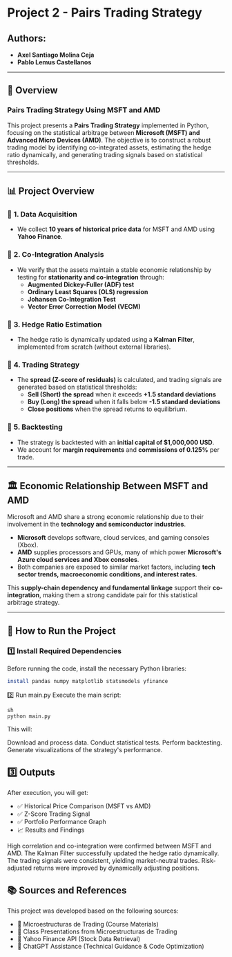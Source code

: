 # Project 2 - Pairs Trading Strategy

## Authors:
- **Axel Santiago Molina Ceja**
- **Pablo Lemus Castellanos**

---

## 📌 Overview

### **Pairs Trading Strategy Using MSFT and AMD**  
This project presents a **Pairs Trading Strategy** implemented in Python, focusing on the statistical arbitrage between **Microsoft (MSFT) and Advanced Micro Devices (AMD)**. The objective is to construct a robust trading model by identifying co-integrated assets, estimating the hedge ratio dynamically, and generating trading signals based on statistical thresholds.

---

## 📊 Project Overview  

### 🔹 **1. Data Acquisition**  
- We collect **10 years of historical price data** for MSFT and AMD using **Yahoo Finance**.  

### 🔹 **2. Co-Integration Analysis**  
- We verify that the assets maintain a stable economic relationship by testing for **stationarity and co-integration** through:
  - **Augmented Dickey-Fuller (ADF) test**  
  - **Ordinary Least Squares (OLS) regression**  
  - **Johansen Co-Integration Test**  
  - **Vector Error Correction Model (VECM)**  

### 🔹 **3. Hedge Ratio Estimation**  
- The hedge ratio is dynamically updated using a **Kalman Filter**, implemented from scratch (without external libraries).  

### 🔹 **4. Trading Strategy**  
- The **spread (Z-score of residuals)** is calculated, and trading signals are generated based on statistical thresholds:
  - **Sell (Short) the spread** when it exceeds **+1.5 standard deviations**  
  - **Buy (Long) the spread** when it falls below **-1.5 standard deviations**  
  - **Close positions** when the spread returns to equilibrium.  

### 🔹 **5. Backtesting**  
- The strategy is backtested with an **initial capital of $1,000,000 USD**.  
- We account for **margin requirements** and **commissions of 0.125%** per trade.  

---

## 🏛 **Economic Relationship Between MSFT and AMD**  

Microsoft and AMD share a strong economic relationship due to their involvement in the **technology and semiconductor industries**.  
- **Microsoft** develops software, cloud services, and gaming consoles (Xbox).  
- **AMD** supplies processors and GPUs, many of which power **Microsoft's Azure cloud services and Xbox consoles**.  
- Both companies are exposed to similar market factors, including **tech sector trends, macroeconomic conditions, and interest rates**.  

This **supply-chain dependency and fundamental linkage** support their **co-integration**, making them a strong candidate pair for this statistical arbitrage strategy.

---

## 🚀 **How to Run the Project**
### **1️⃣ Install Required Dependencies**
Before running the code, install the necessary Python libraries:
```sh
install pandas numpy matplotlib statsmodels yfinance

```
2️⃣ Run main.py
Execute the main script:
````
sh
python main.py

````

This will:

Download and process data.
Conduct statistical tests.
Perform backtesting.
Generate visualizations of the strategy's performance.

## 3️⃣ Outputs
After execution, you will get:

- ✅ Historical Price Comparison (MSFT vs AMD)
- ✅ Z-Score Trading Signal
- ✅ Portfolio Performance Graph
- 📈 Results and Findings

High correlation and co-integration were confirmed between MSFT and AMD.
The Kalman Filter successfully updated the hedge ratio dynamically.
The trading signals were consistent, yielding market-neutral trades.
Risk-adjusted returns were improved by dynamically adjusting positions.

## 📚 Sources and References
This project was developed based on the following sources:

- 📖 Microestructuras de Trading (Course Materials)
- 📂 Class Presentations from Microestructuras de Trading
- 🔗 Yahoo Finance API (Stock Data Retrieval)
- 🤖 ChatGPT Assistance (Technical Guidance & Code Optimization)

